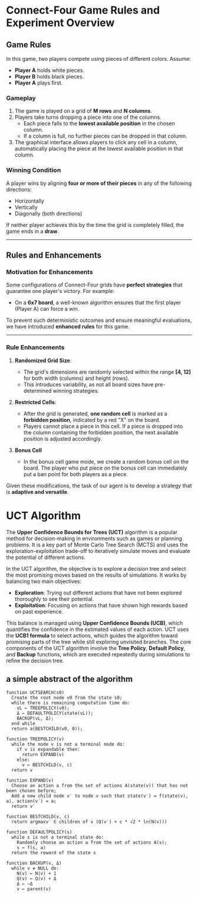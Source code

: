 # Connect-Four Game Rules and Experiment Overview

## Game Rules

In this game, two players compete using pieces of different colors. Assume:

- **Player A** holds white pieces.
- **Player B** holds black pieces.
- **Player A** plays first.

### Gameplay

1. The game is played on a grid of **M rows** and **N columns**.
2. Players take turns dropping a piece into one of the columns.
   - Each piece falls to the **lowest available position** in the chosen column.
   - If a column is full, no further pieces can be dropped in that column.
3. The graphical interface allows players to click any cell in a column, automatically placing the piece at the lowest available position in that column.

### Winning Condition

A player wins by aligning **four or more of their pieces** in any of the following directions:
- Horizontally
- Vertically
- Diagonally (both directions)

If neither player achieves this by the time the grid is completely filled, the game ends in a **draw**.

---

## Rules and Enhancements

### Motivation for Enhancements

Some configurations of Connect-Four grids have **perfect strategies** that guarantee one player's victory. For example:

- On a **6x7 board**, a well-known algorithm ensures that the first player (Player A) can force a win.

To prevent such deterministic outcomes and ensure meaningful evaluations, we have introduced **enhanced rules** for this game.

---

### Rule Enhancements

1. **Randomized Grid Size**:
   - The grid's dimensions are randomly selected within the range **[4, 12]** for both width (columns) and height (rows).
   - This introduces variability, as not all board sizes have pre-determined winning strategies.

2. **Restricted Cells**:
   - After the grid is generated, **one random cell** is marked as a **forbidden position**, indicated by a red "X" on the board.
   - Players cannot place a piece in this cell. If a piece is dropped into the column containing the forbidden position, the next available position is adjusted accordingly.

3. **Bonus Cell**
    - In the bonus cell game mode, we create a random bonus cell on the board. The player who put piece on the bonus cell can immediately put a ban point for both players as a piece.

Given these modifications, the task of our agent is to develop a strategy that is **adaptive and versatile**.


# UCT Algorithm
The **Upper Confidence Bounds for Trees (UCT)** algorithm is a popular method for decision-making in environments such as games or planning problems. It is a key part of Monte Carlo Tree Search (MCTS) and uses the exploration-exploitation trade-off to iteratively simulate moves and evaluate the potential of different actions.

In the UCT algorithm, the objective is to explore a decision tree and select the most promising moves based on the results of simulations. It works by balancing two main objectives:
- **Exploration**: Trying out different actions that have not been explored thoroughly to see their potential.
- **Exploitation**: Focusing on actions that have shown high rewards based on past experience.

This balance is managed using **Upper Confidence Bounds (UCB)**, which quantifies the confidence in the estimated values of each action. UCT uses the **UCB1 formula** to select actions, which guides the algorithm toward promising parts of the tree while still exploring unvisited branches. The core components of the UCT algorithm involve the **Tree Policy**, **Default Policy**, and **Backup** functions, which are executed repeatedly during simulations to refine the decision tree.

## a simple abstract of the algorithm 
```text
function UCTSEARCH(s0)
  Create the root node v0 from the state s0;
  while there is remaining computation time do:
    vL ← TREEPOLICY(v0);
    Δ ← DEFAULTPOLICY(state(vL));
    BACKUP(vL, Δ);
  end while
  return a(BESTCHILD(v0, 0));

function TREEPOLICY(v)
  while the node v is not a terminal node do:
    if v is expandable then:
      return EXPAND(v)
    else:
      v ← BESTCHILD(v, c)
  return v

function EXPAND(v)
  Choose an action a from the set of actions A(state(v)) that has not been chosen before;
  Add a new child node v′ to node v such that state(v′) = f(state(v), a), action(v′) = a;
  return v′

function BESTCHILD(v, c)
  return argmaxv′ ∈ children of v (Q(v′) + c * √2 * ln(N(v)))

function DEFAULTPOLICY(s)
  while s is not a terminal state do:
    Randomly choose an action a from the set of actions A(s);
    s ← f(s, a)
  return the reward of the state s

function BACKUP(v, Δ)
  while v ≠ NULL do:
    N(v) ← N(v) + 1
    Q(v) ← Q(v) + Δ
    Δ ← −Δ
    v ← parent(v)
```
